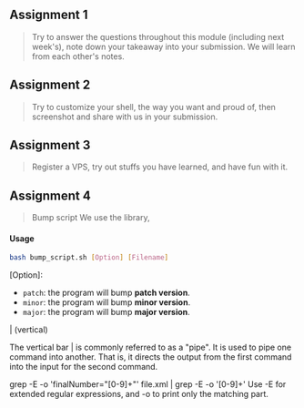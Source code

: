 ## Assignment 1
> Try to answer the questions throughout this module (including next week's), note down your takeaway into your submission. We will learn from each other's notes.



## Assignment 2
> Try to customize your shell, the way you want and proud of, then screenshot and share with us in your submission.


## Assignment 3
> Register a VPS, try out stuffs you have learned, and have fun with it.


## Assignment 4
> Bump script
We use the library, 

#### Usage
```bash
bash bump_script.sh [Option] [Filename]
```
[Option]: 
+ `patch`: the program will bump **patch version**.
+ `minor`: the program will bump **minor version**.
+ `major`: the program will bump **major version**. 

| (vertical)

The vertical bar | is commonly referred to as a "pipe". It is used to pipe one command into another. That is, it directs the output from the first command into the input for the second command.


grep -E -o 'finalNumber="[0-9]+"' file.xml | grep -E -o '[0-9]+'
Use -E for extended regular expressions, and -o to print only the matching part.